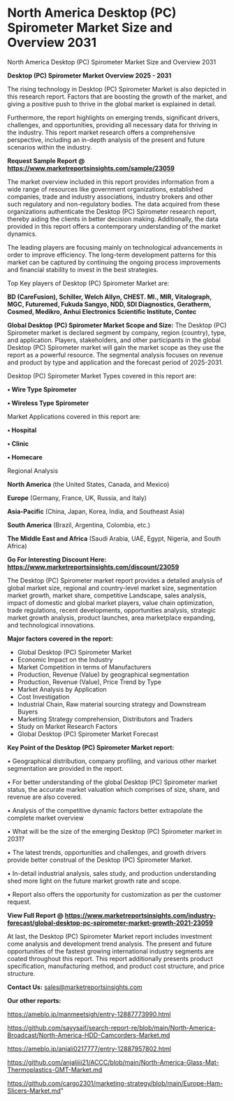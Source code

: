 # North America Desktop (PC) Spirometer Market Size and Overview 2031
 North America Desktop (PC) Spirometer Market Size and Overview 2031

<Strong> Desktop (PC) Spirometer Market Overview 2025 - 2031</strong>

The rising technology in Desktop (PC) Spirometer Market is also depicted in this research report. Factors that are boosting the growth of the market, and giving a positive push to thrive in the global market is explained in detail.

Furthermore, the report highlights on emerging trends, significant drivers, challenges, and opportunities, providing all necessary data for thriving in the industry. This report market research offers a comprehensive perspective, including an in-depth analysis of the present and future scenarios within the industry.

<strong>Request Sample Report @ <a href=https://www.marketreportsinsights.com/sample/23059>https://www.marketreportsinsights.com/sample/23059</a></strong>

The market overview included in this report provides information from a wide range of resources like government organizations, established companies, trade and industry associations, industry brokers and other such regulatory and non-regulatory bodies. The data acquired from these organizations authenticate the Desktop (PC) Spirometer research report, thereby aiding the clients in better decision making. Additionally, the data provided in this report offers a contemporary understanding of the market dynamics.

The leading players are focusing mainly on technological advancements in order to improve efficiency. The long-term development patterns for this market can be captured by continuing the ongoing process improvements and financial stability to invest in the best strategies.

Top Key players of Desktop (PC) Spirometer Market are:

<strong>BD (CareFusion), Schiller, Welch Allyn, CHEST. MI., MIR, Vitalograph, MGC, Futuremed, Fukuda Sangyo, NDD, SDI Diagnostics, Geratherm, Cosmed, Medikro, Anhui Electronics Scientific Institute, Contec</strong>

<strong><b>Global Desktop (PC) Spirometer Market Scope and Size:</b></strong>
The Desktop (PC) Spirometer market is declared segment by company, region (country), type, and application. Players, stakeholders, and other participants in the global Desktop (PC) Spirometer market will gain the market scope as they use the report as a powerful resource. The segmental analysis focuses on revenue and product by type and application and the forecast period of 2025-2031.

Desktop (PC) Spirometer Market Types covered in this report are:

<strong>• Wire Type Spirometer

• Wireless Type Spirometer</strong>

Market Applications covered in this report are:

<strong>• Hospital

• Clinic

• Homecare</strong> 

Regional Analysis

<strong>North America</strong> (the United States, Canada, and Mexico)

<strong>Europe</strong> (Germany, France, UK, Russia, and Italy)

<strong>Asia-Pacific</strong> (China, Japan, Korea, India, and Southeast Asia)

<strong>South America</strong> (Brazil, Argentina, Colombia, etc.)

<strong>The Middle East and Africa</strong> (Saudi Arabia, UAE, Egypt, Nigeria, and South Africa)

<strong>Go For Interesting Discount Here: <a href=https://www.marketreportsinsights.com/discount/23059>https://www.marketreportsinsights.com/discount/23059</a></strong>

The Desktop (PC) Spirometer market report provides a detailed analysis of global market size, regional and country-level market size, segmentation market growth, market share, competitive Landscape, sales analysis, impact of domestic and global market players, value chain optimization, trade regulations, recent developments, opportunities analysis, strategic market growth analysis, product launches, area marketplace expanding, and technological innovations.

<strong><b>Major factors covered in the report:</b></strong>
<ul>
  <li>Global Desktop (PC) Spirometer Market </li>
  <li>Economic Impact on the Industry</li>
  <li>Market Competition in terms of Manufacturers</li>
  <li>Production, Revenue (Value) by geographical segmentation</li>
  <li>Production, Revenue (Value), Price Trend by Type</li>
  <li>Market Analysis by Application</li>
  <li>Cost Investigation</li>
  <li>Industrial Chain, Raw material sourcing strategy and Downstream Buyers</li>
  <li>Marketing Strategy comprehension, Distributors and Traders</li>
  <li>Study on Market Research Factors</li>
  <li>Global Desktop (PC) Spirometer Market Forecast</li>
</ul>

<strong><b>Key Point of the Desktop (PC) Spirometer Market report:</b></strong>

• Geographical distribution, company profiling, and various other market segmentation are provided in the report.

• For better understanding of the global Desktop (PC) Spirometer market status, the accurate market valuation which comprises of size, share, and revenue are also covered.

• Analysis of the competitive dynamic factors better extrapolate the complete market overview

• What will be the size of the emerging Desktop (PC) Spirometer market in 2031?

• The latest trends, opportunities and challenges, and growth drivers provide better construal of the Desktop (PC) Spirometer Market.

• In-detail industrial analysis, sales study, and production understanding shed more light on the future market growth rate and scope.

• Report also offers the opportunity for customization as per the customer request.

<strong><b>View Full Report @ <a href=https://www.marketreportsinsights.com/industry-forecast/global-desktop-pc-spirometer-market-growth-2021-23059>https://www.marketreportsinsights.com/industry-forecast/global-desktop-pc-spirometer-market-growth-2021-23059</a></b></strong>


At last, the Desktop (PC) Spirometer Market report includes investment come analysis and development trend analysis. The present and future opportunities of the fastest growing international industry segments are coated throughout this report. This report additionally presents product specification, manufacturing method, and product cost structure, and price structure.

<strong>Contact Us:</strong>
sales@marketreportsinsights.com

<strong>Our other reports:</strong>

<a href=https://ameblo.jp/manmeetsigh/entry-12887773990.html>https://ameblo.jp/manmeetsigh/entry-12887773990.html</a>

<a href=https://github.com/sayysaif/search-report-re/blob/main/North-America-Broadcast/North-America-HDD-Camcorders-Market.md>https://github.com/sayysaif/search-report-re/blob/main/North-America-Broadcast/North-America-HDD-Camcorders-Market.md</a>

<a href=https://ameblo.jp/anjali0217777/entry-12887957802.html>https://ameblo.jp/anjali0217777/entry-12887957802.html</a>

<a href=https://github.com/anjaliiii21/ACCC/blob/main/North-America-Glass-Mat-Thermoplastics-GMT-Market.md>https://github.com/anjaliiii21/ACCC/blob/main/North-America-Glass-Mat-Thermoplastics-GMT-Market.md</a>

<a href=https://github.com/cargo2301/marketing-strategy/blob/main/Europe-Ham-Slicers-Market.md>https://github.com/cargo2301/marketing-strategy/blob/main/Europe-Ham-Slicers-Market.md</a>"
